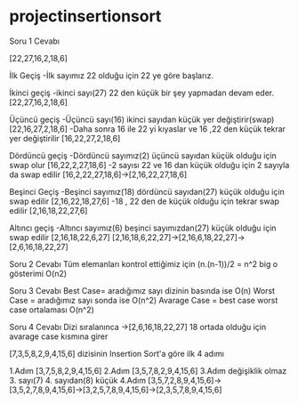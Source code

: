 # projectinsertionsort
Soru 1 Cevabı

[22,27,16,2,18,6]

İlk Geçiş -İlk sayımız 22 olduğu için 22 ye göre başlarız.

İkinci geçiş -ikinci sayı(27) 22 den küçük bir şey yapmadan devam eder. [22,27,16,2,18,6]

Üçüncü geçiş -Üçüncü sayı(16) ikinci sayıdan küçük yer değiştirir(swap) [22,16,27,2,18,6] -Daha sonra 16 ile 22 yi kıyaslar ve 16 ,22 den küçük tekrar yer değiştirilir [16,22,27,2,18,6]

Dördüncü geçiş -Dördüncü sayımız(2) üçüncü sayıdan küçük olduğu için swap olur [16,22,2,27,18,6] -2 sayısı 22 ve 16 dan küçük olduğu için 2 sayıyla da swap edilir [16,2,22,27,18,6]->[2,16,22,27,18,6]

Beşinci Geçiş -Beşinci sayımız(18) dördüncü sayıdan(27) küçük olduğu için swap edilir [2,16,22,18,27,6] -18 , 22 den de küçük olduğu için tekrar swap edilir [2,16,18,22,27,6]

Altıncı geçiş -Altıncı sayımız(6) beşinci sayımızdan(27) küçük olduğu için swap edilir [2,16,18,22,6,27]  [2,16,18,6,22,27]->[2,16,6,18,22,27]->[2,6,16,18,22,27]

Soru 2 Cevabı Tüm elemanları kontrol ettiğimiz için (n.(n-1))/2 = n^2 big o gösterimi O(n2)

Soru 3 Cevabı Best Case= aradığımız sayı dizinin basında ise O(n) Worst Case = aradığımız sayı sonda ise O(n^2) Avarage Case = best case worst case ortalaması O(n^2)

Soru 4 Cevabı Dizi sıralanınca ->[2,6,16,18,22,27] 18 ortada olduğu için avarage case kısmına girer

 [7,3,5,8,2,9,4,15,6] dizisinin Insertion Sort'a göre ilk 4 adımı

1.Adım [3,7,5,8,2,9,4,15,6] 2.Adım [3,5,7,8,2,9,4,15,6] 3.Adım değişiklik olmaz 3. sayı(7) 4. sayıdan(8) küçük 4.Adım [3,5,7,2,8,9,4,15,6]->[3,5,2,7,8,9,4,15,6]->[3,2,5,7,8,9,4,15,6]->[2,3,5,7,8,9,4,15,6]
